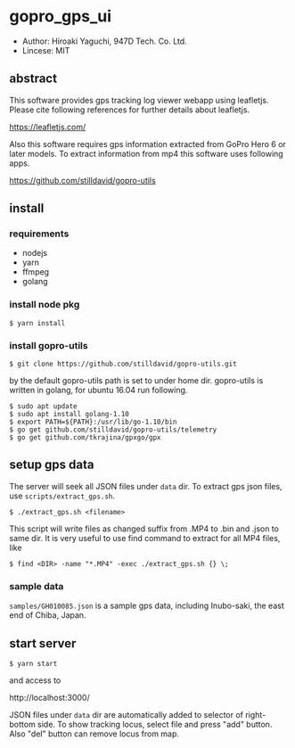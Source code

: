 # gopro_gps_ui

- Author: Hiroaki Yaguchi, 947D Tech. Co. Ltd.
- Lincese: MIT

## abstract

This software provides gps tracking log viewer webapp using leafletjs.
Please cite following references for further details about leafletjs.

https://leafletjs.com/

Also this software requires gps information extracted from GoPro Hero 6 or later models.
To extract information from mp4 this software uses following apps.

https://github.com/stilldavid/gopro-utils

## install

### requirements

- nodejs
- yarn
- ffmpeg
- golang

### install node pkg

```
$ yarn install
```

### install gopro-utils

```
$ git clone https://github.com/stilldavid/gopro-utils.git
```

by the default gopro-utils path is set to under home dir.
gopro-utils is written in golang, for ubuntu 16.04 run following.

```
$ sudo apt update
$ sudo apt install golang-1.10
$ export PATH=${PATH}:/usr/lib/go-1.10/bin
$ go get github.com/stilldavid/gopro-utils/telemetry
$ go get github.com/tkrajina/gpxgo/gpx
```

## setup gps data

The server will seek all JSON files under `data` dir.
To extract gps json files, use `scripts/extract_gps.sh`.

```
$ ./extract_gps.sh <filename>
```

This script will write files as changed suffix from .MP4 to .bin and .json to same dir.
It is very useful to use find command to extract for all MP4 files, like

```
$ find <DIR> -name "*.MP4" -exec ./extract_gps.sh {} \;
```

### sample data

`samples/GH010085.json` is a sample gps data, including Inubo-saki, the east end of Chiba, Japan.

## start server

```
$ yarn start
```

and access to

http://localhost:3000/

JSON files under `data` dir are automatically added to selector of right-bottom side.
To show tracking locus, select file and press "add" button.
Also "del" button can remove locus from map.
